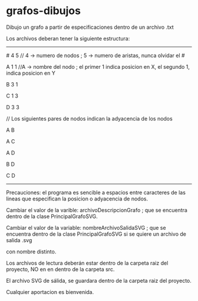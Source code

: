 # grafos-dibujos
Dibujo un grafo a partir de especificaciones dentro de un archivo .txt

Los archivos deberan tener la siguiente estructura:

--------------------

<text> #</text> 4 5   // 4 -> numero de nodos ;  5 -> numero de aristas, nunca olvidar el <text>  # </text>

A 1 1 //A -> nombre del nodo ; el primer 1 indica posicion en X, el segundo 1, indica posicion en Y

B 3 1

C 1 3

D 3 3

// Los siguientes pares de nodos indican la adyacencia de los nodos

A B

A C

A D

B D

C D

---------------------

Precauciones: el programa es sencible a espacios entre caracteres de las lineas que especifican la posicion o adyacencia de nodos.

Cambiar el valor de la varible: archivoDescripcionGrafo ; que se encuentra dentro de la clase PrincipalGrafoSVG.

Cambiar el valor de la variable: nombreArchivoSalidaSVG ; que se encuentra dentro de la clase PrincipalGrafoSVG si se quiere un archivo de salida .svg 

con nombre distinto.

Los archivos de lectura deberán estar dentro de la carpeta raiz del proyecto, NO en en dentro de la carpeta src.

El archivo SVG de sálida, se guardara dentro de la carpeta raiz del proyecto.

Cualquier aportacion es bienvenida.
